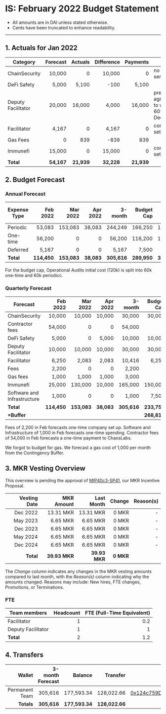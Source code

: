 # IS: February 2022 Budget Statement

* All amounts are in DAI unless stated otherwise.
* Cents have been truncated to enhance readability.

---

## 1. Actuals for Jan 2022

|Category          |Forecast|Actuals|Difference|Payments|Why                             |
|------------------|--------:|-------:|----------:|--------:|--------------------------------|
|ChainSecurity     |10,000  |0      |10,000    |0       |no use of service               |
|DeFi Safety       |5,000   |5,100  |\-100     |5,100   |                                |
|Deputy Facilitator|20,000  |16,000 |4,000     |16,000  |pre-agreement to work 60% in Dec|
|Facilitator       |4,167   |0      |4,167     |0       |corp not set up yet             |
|Gas Fees          |0       |839    |\-839     |839     |                                |
|Immunefi          |15,000  |0      |15,000    |0       |corp not set up yet             |
|**Total**             |**54,167**  |**21,939** |**32,228**    |**21,939**  |                                |

## 2. Budget Forecast

### Annual Forecast

| Expense Type | Feb 2022 | Mar 2022 | Apr 2022 | 3-month | Budget Cap | Budget Cap + Buffer |
| ------------ | --------: | --------: | --------: | -------: | ----------: | -------------------: |
| Periodic     | 53,083   | 153,083  | 38,083   | 244,249 | 166,250    | 191,188             |
| One-time     | 56,200   | 0        | 0        | 56,200  | 116,200    | 133,630             |
| Deferred     | 5,167    | 0        | 0        | 5,167   | 7,500      | 8,625               |
| **Total**        | **114,450**  | **153,083**  | **38,083**   | **305,616** | **289,950**    | **333,443**             |

For the budget cap, Operational Audits initial cost (120k) is split
into 60k one-time and 60k periodicc.

### Quarterly Forecast

| Forecast                    | Feb 2022 | Mar 2022 | Apr 2022 | 3-month | Budget Cap |
| --------------------------- | --------: | --------: | --------: | -------: | ----------: |
| ChainSecurity               | 10,000   | 10,000   | 10,000   | 30,000  | 30,000     |
| Contractor fees             | 54,000   | 0        | 0        | 54,000  | 0          |
| DeFi Safety                 | 5,000    | 0        | 5,000    | 10,000  | 10,000     |
| Deputy Facilitator          | 10,000   | 10,000   | 10,000   | 30,000  | 30,000     |
| Facilitator                 | 6,250    | 2,083    | 2,083    | 10,416  | 6,250      |
| Fees                        | 2,200    | 0        | 0        | 2,200   | 0          |
| Gas fees                    | 1,000    | 1,000    | 1,000    | 3,000   | 0          |
| Immunefi                    | 25,000   | 130,000  | 10,000   | 165,000 | 150,000    |
| Software and Infrastructure | 1,000    | 0        | 0        | 1,000   | 7,500      |
| **Total**                       | **114,450**  | **153,083**  | **38,083**   | **305,616** | **233,750**    |
| **+Buffer**                     |          |          |          |         | **268,813**    |

Fees of 2,200 in Feb forecasts one-time company set up. Software and
Infrastructure of 1,000 in Feb forecasts one-time spending. Contractor
fees of 54,000 in Feb forecasts a one-time payment to ChaosLabs.

We forgot to budget for gas. We forecast a gas cost of 1,000 per month
from the Contingency Buffer.

## 3. MKR Vesting Overview

This overview is pending the approval of [MIP40c3-SP41](https://forum.makerdao.com/t/mip40c3-sp41-immunefi-security-core-unit-mkr-budget-is-001/10814), our MKR Incentive Proposal.
 
|  Vesting Date  |       MKR Amount | Last Month |        Change |      Reason(s) |
|---------------:|-----------------:|-----------:|--------------:|---------------:|
|  Dec 2022        |      13.31 MKR |  13.31 MKR |   0 MKR |      -  |
|  May 2023        |       6.65 MKR |   6.65 MKR |   0 MKR |      - |
|  Dec 2023        |       6.65 MKR |   6.65 MKR |   0 MKR |      - |
|  May 2024        |       6.65 MKR |   6.65 MKR |   0 MKR |      - |
|  Dec 2024        |       6.65 MKR |   6.65 MKR |   0 MKR |      - |
|  **Total**       | **39.93 MKR**  |**39.93 MKR**| **0 MKR** |           |

The *Change* column indicates any changes in the MKR vesting amounts compared to last month, with the *Reason(s)* column indicating why the amounts changed. Reasons may include: New hires, FTE changes, Promotions, or Terminations.

### FTE

| Team members              |Headcount|FTE (Full-Time Equivalent)|
|---------------------------|--------:|-------------------------:|
| Facilitator               |1        |0.2                       |
| Deputy Facilitator        |1        |1                         |
| **Total**                 |2        |1.2                       |

## 4. Transfers

|  Wallet | 3-month Forecast    | Balance |      Transfer |                Multi-sig Address |
|--------:|---------------------:|-------:|--------------:|---------------------------------:|
| Permanent Team | 305,616     | 177,593.34      | 128,022.66 | [0x124c759D1084E67B19a206ab85c4527Fab26c342](https://gnosis-safe.io/app/#/safes/0x124c759D1084E67B19a206ab85c4527Fab26c342) |
| **Totals**     | **305,616** | **177,593.34**  | **128,022.66** | |
